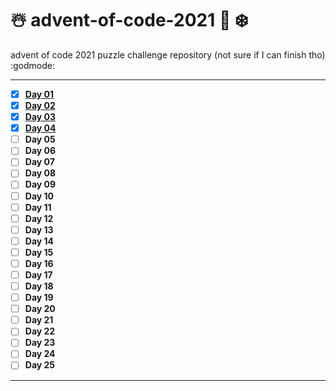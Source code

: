 # ☃️ advent-of-code-2021 🎄 ❄️
advent of code 2021 puzzle challenge repository (not sure if I can finish tho) :godmode:

---
- [x] **[Day 01](/puzzles/day01/DAY_01.MD)**
- [x] **[Day 02](/puzzles/day02/DAY_02.MD)**
- [x] **[Day 03](/puzzles/day03/DAY_03.MD)**
- [x] **[Day 04](/puzzles/day04/DAY_04.MD)**
- [ ] **Day 05**
- [ ] **Day 06**
- [ ] **Day 07**
- [ ] **Day 08**
- [ ] **Day 09**
- [ ] **Day 10**
- [ ] **Day 11**
- [ ] **Day 12**
- [ ] **Day 13**
- [ ] **Day 14**
- [ ] **Day 15**
- [ ] **Day 16**
- [ ] **Day 17**
- [ ] **Day 18**
- [ ] **Day 19**
- [ ] **Day 20**
- [ ] **Day 21**
- [ ] **Day 22**
- [ ] **Day 23**
- [ ] **Day 24**
- [ ] **Day 25**
---
